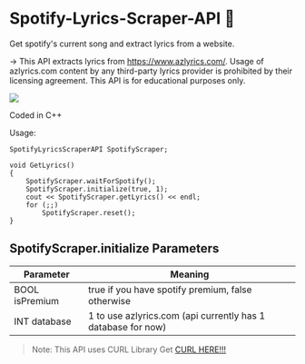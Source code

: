 # Spotify-Lyrics-Scraper-API :musical_note:
Get spotify's current song and extract lyrics from a website.

-> This API extracts lyrics from https://www.azlyrics.com/. Usage of azlyrics.com content by any third-party lyrics provider is prohibited by their licensing agreement. This API is for educational purposes only.

<img src="https://i.ibb.co/X7XDzsH/Screenshot-1.png"/>

Coded in C++

Usage:
```
SpotifyLyricsScraperAPI SpotifyScraper;

void GetLyrics() 
{
	SpotifyScraper.waitForSpotify();
	SpotifyScraper.initialize(true, 1);
	cout << SpotifyScraper.getLyrics() << endl;
	for (;;)
		SpotifyScraper.reset();
}
```

## SpotifyScraper.initialize Parameters

| Parameter  | Meaning |
| ------------- | ------------- |
| BOOL isPremium  | true if you have spotify premium, false otherwise  |
| INT database  | 1 to use azlyrics.com (api currently has 1 database for now)  |


>Note: This API uses CURL Library      Get [CURL HERE!!!](https://curl.haxx.se/)
